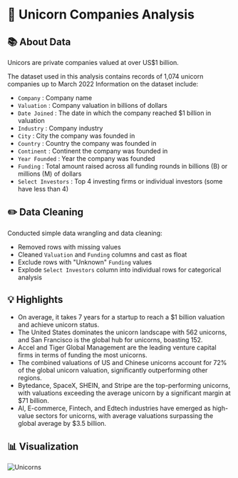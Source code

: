 # 🦄 Unicorn Companies Analysis

## 📚 About Data

Unicors are private companies valued at over US$1 billion.

The dataset used in this analysis contains records of 1,074 unicorn companies up to March 2022
Information on the dataset include:
- `Company` : Company name
- `Valuation` : Company valuation in billions of dollars
- `Date Joined` : The date in which the company reached $1 billion in valuation
- `Industry` : Company industry
- `City` : City the company was founded in
- `Country` : Country the company was founded in
- `Continent` : Continent the company was founded in
- `Year Founded` : Year the company was founded
- `Funding` : Total amount raised across all funding rounds in billions (B) or millions (M) of dollars
- `Select Investors` : Top 4 investing firms or individual investors (some have less than 4)

## ✏️ Data Cleaning

Conducted simple data wrangling and data cleaning:
- Removed rows with missing values
- Cleaned `Valuation` and `Funding` columns and cast as float
- Exclude rows with "Unknown" `Funding` values
- Explode `Select Investors` column into individual rows for categorical analysis


## 💡 Highlights

- On average, it takes 7 years for a startup to reach a $1 billion valuation and achieve unicorn status.
- The United States dominates the unicorn landscape with 562 unicorns, and San Francisco is the global hub for unicorns, boasting 152.
- Accel and Tiger Global Management are the leading venture capital firms in terms of funding the most unicorns.
- The combined valuations of US and Chinese unicorns account for 72% of the global unicorn valuation, significantly outperforming other regions.
- Bytedance, SpaceX, SHEIN, and Stripe are the top-performing unicorns, with valuations exceeding the average unicorn by a significant margin at $71 billion.
- AI, E-commerce, Fintech, and Edtech industries have emerged as high-value sectors for unicorns, with average valuations surpassing the global average by $3.5 billion.

## 📊 Visualization

![Unicorns](https://github.com/wwalterzhou/Unicorn_Companies_Analysis/blob/main/Unicorn%20Companies%20Analysis%20Visualization.png)




